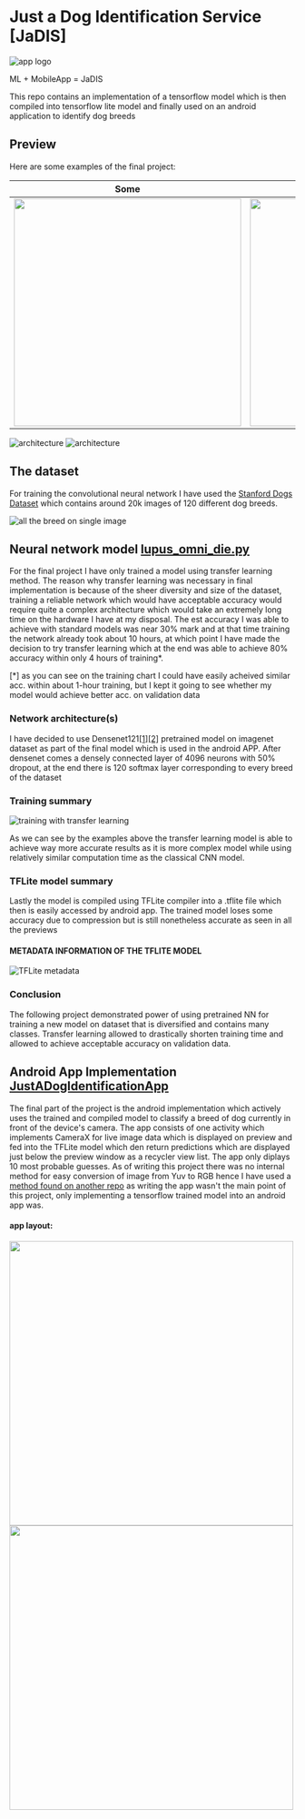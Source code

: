 # Just a Dog Identification Service [JaDIS]
![app logo](https://github.com/Potentiak/JustADogIdentificationService/blob/main/figures/logo_with_title.png)

ML + MobileApp = JaDIS



This repo contains an implementation of a tensorflow model which is then compiled into tensorflow lite model and finally used on an android application to identify dog breeds

## Preview
Here are some examples of the final project:

| Some                                                                                                                             | static                                                                                                                           | screenshots                                                                                                                      |
|----------------------------------------------------------------------------------------------------------------------------------|----------------------------------------------------------------------------------------------------------------------------------|----------------------------------------------------------------------------------------------------------------------------------|
| <img src="https://github.com/Potentiak/JustADogIdentificationService/blob/main/figures/app_example_static_1.jpg" height = 400 /> | <img src="https://github.com/Potentiak/JustADogIdentificationService/blob/main/figures/app_example_static_2.jpg" height = 400 /> | <img src="https://github.com/Potentiak/JustADogIdentificationService/blob/main/figures/app_example_static_3.jpg" height = 400 /> |

![architecture](https://github.com/Potentiak/JustADogIdentificationService/blob/main/figures/TODO.png)
![architecture](https://github.com/Potentiak/JustADogIdentificationService/blob/main/figures/TODO.png)

## The dataset
For training the convolutional neural network I have used the [Stanford Dogs Dataset](http://vision.stanford.edu/aditya86/ImageNetDogs/) which contains around 20k images of 120 different dog breeds.

![all the breed on single image](https://github.com/Potentiak/JustADogIdentificationService/blob/main/figures/all_the_breeds.png)

## Neural network model                 [lupus_omni_die.py](https://github.com/Potentiak/JustADogIdentificationService/tree/main/lupus-omni-die.py)

For the final project I have only trained a model using transfer learning method. The reason why transfer learning was necessary in final implementation is because of the sheer diversity and size of the dataset, training a reliable network which would have acceptable accuracy would require quite a complex architecture which would take an extremely long time on the hardware I have at my disposal. The est accuracy I was able to achieve with standard models was near 30% mark and at that time training the network already took about 10 hours, at which point I have made the decision to try transfer learning which at the end was able to achieve 80% accuracy within only 4 hours of training*.

[*] as you can see on the training chart I could have easily acheived similar acc. within about 1-hour training, but I kept it going to see whether my model would achieve better acc. on validation data

### Network architecture(s)

I have decided to use Densenet121[[1]](https://keras.io/api/applications/densenet/)[[2]](https://arxiv.org/abs/1608.06993) pretrained model on imagenet dataset as part of the final model which is used in the android APP. After densenet comes a densely connected layer of 4096 neurons with 50% dropout, at the end there is 120 softmax layer corresponding to every breed of the dataset

### Training summary
![training with transfer learning](https://github.com/Potentiak/JustADogIdentificationService/blob/main/figures/w_transfer_learning.png)

As we can see by the examples above the transfer learning model is able to achieve way more accurate results as it is more complex model while using relatively similar computation time as the classical CNN model.

### TFLite model summary

Lastly the model is compiled using TFLite compiler into a .tflite file which then is easily accessed by android app. The trained model loses some accuracy due to compression but is still nonetheless accurate as seen in all the previews

#### METADATA INFORMATION OF THE TFLITE MODEL
![TFLite metadata](https://github.com/Potentiak/JustADogIdentificationService/blob/main/figures/metadata_information.JPG)

### Conclusion

The following project demonstrated power of using pretrained NN for training a new model on dataset that is diversified and contains many classes. Transfer learning allowed to drastically shorten training time and allowed to achieve acceptable accuracy on validation data. 

## Android App Implementation           [JustADogIdentificationApp](https://github.com/Potentiak/JustADogIdentificationService/tree/main/JustADogIdentificationApp)
The final part of the project is the android implementation which actively uses the trained and compiled model to classify a breed of dog currently in front of the device's camera.
The app consists of one activity which implements CameraX for live image data which is displayed on preview and fed into the TFLite model which den return predictions which are displayed just below the preview window as a recycler view list.
The app only diplays 10 most probable guesses. As of writing this project there was no internal method for easy conversion of image from Yuv to RGB hence I have used a [method found on another repo](https://github.com/hoitab/TFLClassify/blob/main/finish/src/main/java/org/tensorflow/lite/examples/classification/util/YuvToRgbConverter.kt)
as writing the app wasn't the main point of this project, only implementing a tensorflow trained model into an android app was.

#### app layout:
<p float="middle">
  <img src="https://github.com/Potentiak/JustADogIdentificationService/blob/main/figures/app_layout_live.jpg" height="500" />
  <img src="https://github.com/Potentiak/JustADogIdentificationService/blob/main/figures/app_layout_design.jpg" height="500"/> 
</p>

